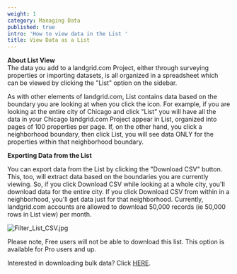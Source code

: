 ```yaml
---
weight: 1
category: Managing Data
published: true
intro: 'How to view data in the List '
title: View Data as a List
---
```

**About List View**  
The data you add to a landgrid.com Project, either through surveying properties or importing datasets, is all organized in a spreadsheet which can be viewed by clicking the "List" option on the sidebar.

As with other elements of landgrid.com, List contains data based on the boundary you are looking at when you click the icon. For example, if you are looking at the entire city of Chicago and click "List" you will have all the data in your Chicago landgrid.com Project appear in List, organized into pages of 100 properties per page. If, on the other hand, you click a neighborhood boundary, then click List, you will see data ONLY for the properties within that neighborhood boundary.

**Exporting Data from the List**  

You can export data from the List by clicking the "Download CSV" button. This, too, will extract data based on the boundaries you are currently viewing. So, if you click Download CSV while looking at a whole city, you'll download data for the entire city. If you click Download CSV from within in a neighborhood, you'll get data just for that neighborhood. Currently, landgrid.com accounts are allowed to download 50,000 records (ie 50,000 rows in List view) per month.

![Filter_List_CSV.jpg]({{site.baseurl}}/img/Filter_List_CSV.jpg)


Please note, Free users will not be able to download this list. This option is available for Pro users and up.


Interested in downloading bulk data? Click [HERE](https://landgrid.com/parcels).
